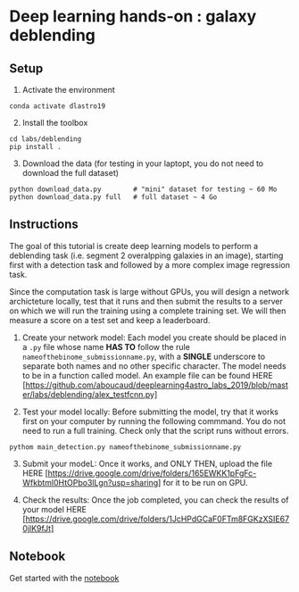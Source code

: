 Deep learning hands-on : galaxy deblending
==========================================

Setup
-----
1. Activate the environment
```
conda activate dlastro19
```

2. Install the toolbox
```
cd labs/deblending
pip install .
```

3. Download the data (for testing in your laptopt, you do not need to download the full dataset)
```
python download_data.py        # "mini" dataset for testing ~ 60 Mo
python download_data.py full   # full dataset ~ 4 Go
```

Instructions
------------
The goal of this tutorial is create deep learning models to perform a deblending task (i.e. segment 2 overalpping galaxies in an image), starting first with a detection task and followed by a more complex image regression task.

Since the computation task is large without GPUs, you will design a network archicteture locally, test that it runs and then submit the results to a server on which we will run the training using a complete training set. We will then measure a score on a test set and keep a leaderboard.

1. Create your network model: Each model you create should be placed in a `.py` file whose name **HAS TO** follow the rule `nameofthebinome_submissionname.py`, with a **SINGLE** underscore to separate both names and no other specific character. The model needs to be in a function called model. An example file can be found HERE [https://github.com/aboucaud/deeplearning4astro_labs_2019/blob/master/labs/deblending/alex_testfcnn.py]

2. Test your model locally: Before submitting the model, try that it works first on your computer by running the following commmand. You do not need to run a full training. Check only that the script runs without errors.

```
pythom main_detection.py nameofthebinome_submissionname.py
```

3. Submit your modeL: Once it works, and ONLY THEN, upload the file HERE [https://drive.google.com/drive/folders/165EWKK1pFgFc-Wfkbtml0HtOPbo3lLgn?usp=sharing] for it to be run on GPU.

4. Check the results: Once the job completed, you can check the results of your model HERE [https://drive.google.com/drive/folders/1JcHPdGCaF0FTm8FGKzXSIE670jlK9fJt]


Notebook
--------
Get started with the [notebook](deblending_starting_kit.ipynb)


